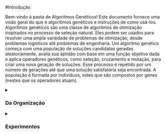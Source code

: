 #Introdução
    
Bem-vindo à pasta de Algoritmos Genéticos! Este documento fornece uma visão geral do que é algoritimos genéticos e instruções de como usá-los. Algoritmos genéticos são uma classe de algoritmos de otimização inspirados no processo de seleção natural. Eles podem ser usados para resolver uma ampla variedade de problemas de otimização, desde problemas logísticos até problemas de engenharia.
Um algoritmo genético começa com uma população de soluções candidatas geradas aleatoriamente, avalia sua aptidão com base em uma função objetivo dada e aplica operadores genéticos, como seleção, cruzamento e mutação, para criar uma nova geração de soluções. Esse processo é repetido por um número de gerações até que uma solução satisfatória seja encontrada. A população é formada por indivíduos, estes que são compostos por genes (nestes que os operadores atuam).

<details><summary><h3>Da Organização</h3></summary>
  
  <br>
    
   O presente repositório está organizado em duas partes principais: 'AlgoritmosGeneticos' e 'RedesNeurais'. Estas pastas representam o tipo de conteúdo abordado ao decorrer da disciplina. Dentro delas, encontrarão exeperimentos numerados. Dirigir-se à aba desejada para mais informações sobre os mesmos.
    
</details>

<details><summary><h3>Experimentos</h3></summary>
  
  <br>
    
Nota: Tópico em construção
    
    Experimento A.01 - Busca Aleatoria:
    Experimento A.02 - Busca em Grade:
    Experimento A.03 - Algoritmo Genético:
    Experimento A.04 - Caixas Não Binária:
    Experimento A.05 - Descobrindo a Senha:
    Experimento A.06 - O Caixiero Viajante:
    Experimento A.07 - Aplicando Restrições:
    
    Experimento GA.03 - O Caixeiro com Gasolina Infinita:
    

    
</details>